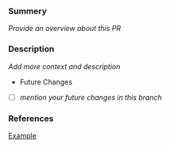 ### Summery

_Provide an overview about this PR_

### Description

_Add more context and description_

- Future Changes
- [ ] _mention your future changes in this branch_

### References

[Example](https://0xblackdevil.dev)
